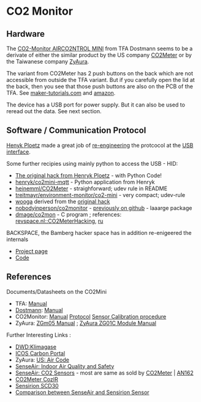 # CO2 Monitor




## Hardware
The
[CO2-Monitor AIRCO2NTROL MINI](https://www.tfa-dostmann.de/produkt/co2-monitor-airco2ntrol-mini-31-5006/)
from TFA Dostmann seems to be a derivate of either the similar product by the US company
[CO2Meter](https://www.co2meter.com/products/co2mini-co2-indoor-air-quality-monitor)
or by the Taiwanese company 
[ZyAura](http://www.zyaura.com/products/ZGm05.asp).

The variant from CO2Meter has 2 push buttons on the back which are not accessible from outside the TFA variant.
But if you carefully open the lid at the back, then you see that those push buttons are also on the PCB of the TFA.
See [maker-tutorials.com](https://maker-tutorials.com/guenstiges-co2-messgeraet-airco2ntrol-im-test-1-raspberry-pi-fhem-usb/)
and [amazon](https://www.amazon.de/TFA-Dostmann-AirCO2ntrol-CO2-Monitor-Kunststoff/product-reviews/B00TH3OW4Q/ref=cm_cr_getr_d_paging_btm_next_3?ie=UTF8&reviewerType=all_reviews&pageNumber=3).

The device has a USB port for power supply. But it can also be used to reread out the data. See next section.

## Software / Communication Protocol

[Henyk Ploetz](https://github.com/henryk) made a great job of 
[re-engineering](https://hackaday.io/project/5301-reverse-engineering-a-low-cost-usb-co-monitor)
the protcocol at the [USB interface](https://hackaday.io/project/5301-reverse-engineering-a-low-cost-usb-co-monitor/log/17909-all-your-base-are-belong-to-us). 



Some further recipies using mainly python to access the USB - HID:

* [The original hack from Henryk Ploetz](https://hackaday.io/project/5301-reverse-engineering-a-low-cost-usb-co-monitor/log/17909-all-your-base-are-belong-to-us)  - with Python Code!
* [henryk/co2mini-mqtt](https://github.com/henryk/co2mini-mqtt) - Python application from Henryk
* [heinemml/CO2Meter](https://github.com/heinemml/CO2Meter) - straighforward; udev rule in README
* [treitmayr/environment-monitor/co2-mini](https://gitlab.com/treitmayr/environment-monitor/tree/master/co2-mini) - very compact; udev-rule
* [wooga](https://github.com/wooga/office_weather) derived from the [original hack](https://hackaday.io/project/5301-reverse-engineering-a-low-cost-usb-co-monitor/log/17909-all-your-base-are-belong-to-us)
* [nobodyinperson/co2monitor](https://gitlab.com/nobodyinperson/co2monitor) - [previously on github](https://github.com/nobodyinperson/co2monitor) - laaarge package
* [dmage/co2mon](https://github.com/dmage/co2mon) - C program ; references: [revspace.nl::CO2MeterHacking](https://revspace.nl), [ru](https://habr.com/en/company/masterkit/blog/248403/)


BACKSPACE, the Bamberg hacker space has in addition re-enigeered the internals

* [Project page](https://www.hackerspace-bamberg.de/Co2_Monitor)
* [Code](https://github.com/b4ckspace/esp8266-co2monitor)



## References

Documents/Datasheets on the CO2Mini

* TFA: [Manual](https://clientmedia.trade-server.net/1768_tfadost/media/8/00/1800.pdf)
* [Dostmann](https://dostmann-electronic.de/produkt/aircontrol-mini-co2-messgeraet.html?cid=6): [Manual](https://dostmann-electronic.de/produkt/aircontrol-mini-co2-messgeraet.html?cid=6)
* CO2Monitor: [Manual](http://co2meters.com/Documentation/Manuals/Manual-RAD-0301.pdf) [Protocol](http://co2meters.com/Documentation/Other/AN_RAD_0301_USB_Communications_Revised8.pdf) [Sensor Calibration procedure](http://www.co2meters.com/Documentation/AppNotes/AN131-Calibration.pdf)
* ZyAura: [ZGm05 Manual](http://www.zyaura.com/support/manual/pdf/ZyAura_CO2_Monitor_Carbon_Dioxide_ZGm053U%20English%20manual_1304.pdf) ; [ZyAura ZG01C Module Manual](http://www.zyaura.com/support/manual/pdf/ZyAura_CO2_Monitor_ZG01C_Module_ApplicationNote_141120.pdf)


Further Interesting Links :

* [DWD:Klimagase](https://www.dwd.de/DE/forschung/atmosphaerenbeob/zusammensetzung_atmosphaere/spurengase/inh_nav/klimagase_node.html)
* [ICOS Carbon Portal](https://www.icos-cp.eu/)
* ZyAura: [US: Air Code](http://www.zyaura.com/tutorial/regulation/Air%20Code.pdf)
* [SenseAir: Indoor Air Quality and Safety](https://senseair.com/applications/indoor-air-quality/indoor-air-quality-and-safety/)
* [SenseAir: CO2 Sensors](https://senseair.com/products?q=1331) - most are same as sold by [CO2Meter](https://www.co2meter.com/collections/co2-sensors) | [AN162](http://www.co2meters.com/Documentation/AppNotes/AN162-LP8-sensor-arduino-modbus-uart.pdf)
* [CO2Meter CozIR](https://www.co2meter.com/products/cozir-ambient-10000-ppm-co2-sensor?variant=840094613524)
* [Sensirion SCD30](https://www.sensirion.com/en/environmental-sensors/carbon-dioxide-sensors-co2/) 
* [Comparison between SenseAir and Sensirion Sensor](https://presentations.copernicus.org/EMS2018-497_presentation.pdf)